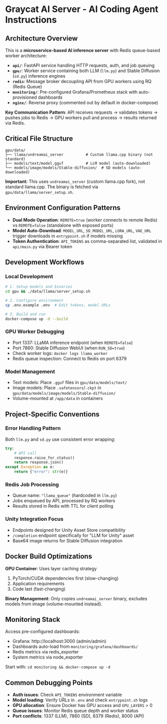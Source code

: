 # Graycat AI Server - AI Coding Agent Instructions

## Architecture Overview

This is a **microservice-based AI inference server** with Redis queue-based worker architecture:

- **`api/`**: FastAPI service handling HTTP requests, auth, and job queuing
- **`gpu/`**: Worker service containing both LLM (`llm.py`) and Stable Diffusion (`sd.py`) inference engines
- **`redis`**: Message broker decoupling API from GPU workers using RQ (Redis Queue)
- **`monitoring/`**: Pre-configured Grafana/Prometheus stack with auto-provisioned dashboards
- **`nginx/`**: Reverse proxy (commented out by default in docker-compose)

**Key Communication Pattern**: API receives requests → validates tokens → pushes jobs to Redis → GPU workers pull and process → results returned via Redis.

## Critical File Structure

```
gpu/data/
├── llama/undreamai_server          # Custom llama.cpp binary (not standard)
├── models/text/model.gguf          # LLM model (auto-downloaded)
└── models/image/models/Stable-diffusion/  # SD models (auto-downloaded)
```

**Important**: This uses `undreamai_server` (custom llama.cpp fork), not standard llama.cpp. The binary is fetched via `gpu/data/llama/server_setup.sh`.

## Environment Configuration Patterns

- **Dual Mode Operation**: `REMOTE=true` (worker connects to remote Redis) vs `REMOTE=false` (standalone with exposed ports)
- **Model Auto-Download**: `MODEL_URL`, `SD_MODEL_URL`, `LORA_URL`, `VAE_URL` trigger downloads in `entrypoint.sh` if models missing
- **Token Authentication**: `API_TOKENS` as comma-separated list, validated in `api/main.py` via Bearer token

## Development Workflows

### Local Development
```bash
# 1. Setup models and binaries
cd gpu && ./data/llama/server_setup.sh

# 2. Configure environment
cp .env.example .env  # Edit tokens, model URLs

# 3. Build and run
docker-compose up -d --build
```

### GPU Worker Debugging
- Port 1337: LLaMA inference endpoint (when `REMOTE=false`)
- Port 7860: Stable Diffusion WebUI (when `RUN_SD=true`)
- Check worker logs: `docker logs llama_worker`
- Redis queue inspection: Connect to Redis on port 6379

### Model Management
- Text models: Place `.gguf` files in `gpu/data/models/text/`
- Image models: Place `.safetensors`/`.ckpt` in `gpu/data/models/image/models/Stable-diffusion/`
- Volume-mounted at `/app/data` in containers

## Project-Specific Conventions

### Error Handling Pattern
Both `llm.py` and `sd.py` use consistent error wrapping:
```python
try:
    # API call
    response.raise_for_status()
    return response.json()
except Exception as e:
    return {"error": str(e)}
```

### Redis Job Processing
- Queue name: `"llama_queue"` (hardcoded in `llm.py`)
- Jobs enqueued by API, processed by RQ workers
- Results stored in Redis with TTL for client polling

### Unity Integration Focus
- Endpoints designed for Unity Asset Store compatibility
- `/completion` endpoint specifically for "LLM for Unity" asset
- Base64 image returns for Stable Diffusion integration

## Docker Build Optimizations

**GPU Container**: Uses layer caching strategy
1. PyTorch/CUDA dependencies first (slow-changing)
2. Application requirements
3. Code last (fast-changing)

**Binary Management**: Only copies `undreamai_server` binary, excludes models from image (volume-mounted instead).

## Monitoring Stack

Access pre-configured dashboards:
- Grafana: http://localhost:3000 (admin/admin)
- Dashboards auto-load from `monitoring/grafana/dashboards/`
- Redis metrics via redis_exporter
- System metrics via node_exporter

Start with: `cd monitoring && docker-compose up -d`

## Common Debugging Points

- **Auth issues**: Check `API_TOKENS` environment variable
- **Model loading**: Verify URLs in `.env` and check `entrypoint.sh` logs
- **GPU allocation**: Ensure Docker has GPU access and `GPU_LAYERS` > 0
- **Queue issues**: Monitor Redis queue depth and worker status
- **Port conflicts**: 1337 (LLM), 7860 (SD), 6379 (Redis), 8000 (API)